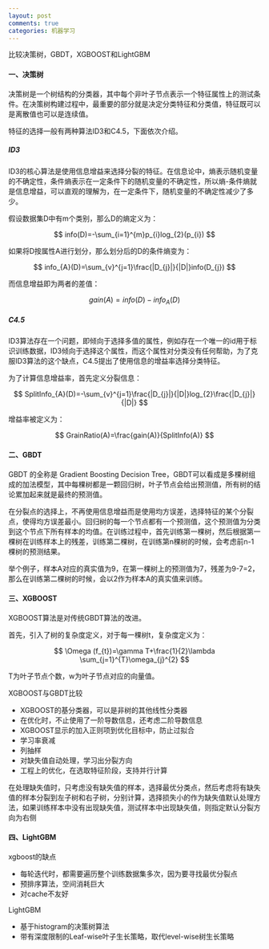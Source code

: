 ```yaml
---
layout: post
comments: true
categories: 机器学习
---
```


比较决策树，GBDT，XGBOOST和LightGBM
#### 一、决策树
决策树是一个树结构的分类器，其中每个非叶子节点表示一个特征属性上的测试条件。在决策树构建过程中，最重要的部分就是决定分类特征和分类值，特征既可以是离散值也可以是连续值。

特征的选择一般有两种算法ID3和C4.5，下面依次介绍。
##### ID3
ID3的核心算法是使用信息增益来选择分裂的特征。在信息论中，熵表示随机变量的不确定性，条件熵表示在一定条件下的随机变量的不确定性，所以熵-条件熵就是信息增益，可以直观的理解为，在一定条件下，随机变量的不确定性减少了多少。

假设数据集D中有m个类别，那么D的熵定义为：

$$
info(D)=-\sum_{i=1}^{m}p_{i}log_{2}(p_{i})
$$

如果将D按属性A进行划分，那么划分后的D的条件熵变为：

$$
info_{A}(D)=\sum_{v}^{j=1}\frac{|D_{j}|}{|D|}info(D_{j})
$$

而信息增益即为两者的差值：

$$
gain(A)=info(D)-info_{A}(D)
$$

##### C4.5
ID3算法存在一个问题，即倾向于选择多值的属性，例如存在一个唯一的id用于标识训练数据，ID3倾向于选择这个属性，而这个属性对分类没有任何帮助，为了克服ID3算法的这个缺点，C4.5提出了使用信息的增益率选择分类特征。

为了计算信息增益率，首先定义分裂信息：

$$
SplitInfo_{A}(D)=-\sum_{v}^{j=1}\frac{|D_{j}|}{|D|}log_{2}\frac{|D_{j}|}{|D|}
$$

增益率被定义为：

$$
GrainRatio(A)=\frac{gain(A)}{SplitInfo(A)}
$$

#### 二、GBDT
GBDT 的全称是 Gradient Boosting Decision Tree，GBDT可以看成是多棵树组成的加法模型，其中每棵树都是一颗回归树，叶子节点会给出预测值，所有树的结论累加起来就是最终的预测值。

在分裂点的选择上，不再使用信息增益而是使用均方误差，选择特征的某个分裂点，使得均方误差最小。回归树的每一个节点都有一个预测值，这个预测值为分类到这个节点下所有样本的均值。在训练过程中，首先训练第一棵树，然后根据第一棵树在训练样本上的残差，训练第二棵树，在训练第n棵树的时候，会考虑前n-1棵树的预测结果。

举个例子，样本A对应的真实值为9，在第一棵树上的预测值为7，残差为9-7=2，那么在训练第二棵树的时候，会以2作为样本A的真实值来训练。

#### 三、XGBOOST
XGBOOST算法是对传统GBDT算法的改进。

首先，引入了树的复杂度定义，对于每一棵树t，复杂度定义为：

$$
\Omega (f_{t})=\gamma T+\frac{1}{2}\lambda \sum_{j=1}^{T}\omega_{j}^{2}
$$

T为叶子节点个数，w为叶子节点对应的向量值。

XGBOOST与GBDT比较
* XGBOOST的基分类器，可以是非树的其他线性分类器
* 在优化时，不止使用了一阶导数信息，还考虑二阶导数信息
* XGBOOST显示的加入正则项到优化目标中，防止过拟合
* 学习率衰减
* 列抽样
* 对缺失值自动处理，学习出分裂方向
* 工程上的优化，在选取特征阶段，支持并行计算

在处理缺失值时，只考虑没有缺失值的样本，选择最优分类点，然后考虑将有缺失值的样本分裂到左子树和右子树，分别计算，选择损失小的作为缺失值默认处理方法，如果训练样本中没有出现缺失值，测试样本中出现缺失值，则指定默认分裂方向为右侧

#### 四、LightGBM
xgboost的缺点

* 每轮迭代时，都需要遍历整个训练数据集多次，因为要寻找最优分裂点
* 预排序算法，空间消耗巨大
* 对cache不友好

LightGBM

* 基于histogram的决策树算法
* 带有深度限制的Leaf-wise叶子生长策略，取代level-wise树生长策略
